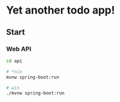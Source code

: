 # Yet another todo app!

## Start

### Web API
```sh
cd api

# *nix
mvnw spring-boot:run

# win
./mvnw spring-boot:run
```
